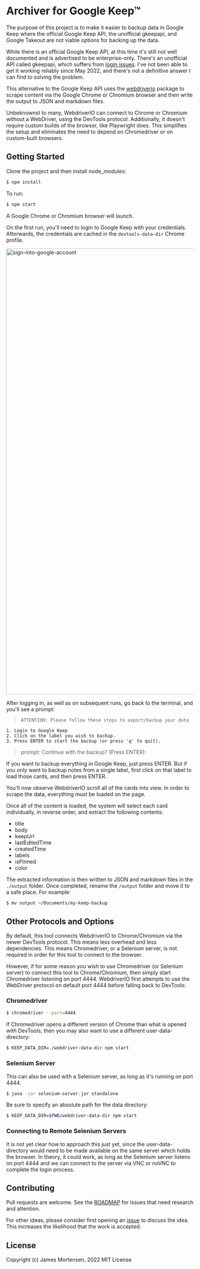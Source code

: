 # Archiver for Google Keep™

The purpose of this project is to make it easier to backup data in Google Keep where the official Google Keep API, the unofficial gkeepapi, and Google Takeout are not viable options for backing up the data.

While there is an official Google Keep API, at this time it's still not well documented and is advertised to be enterprise-only. There's an unofficial API called gkeepapi, which suffers from [login issues](https://github.com/kiwiz/gkeepapi/issues/81). I've not been able to get it working reliably since May 2022, and there's not a definitive answer I can find to solving the problem.

This alternative to the Google Keep API uses the [webdriverio](https://www.npmjs.com/package/webdriverio) package to scrape content via the Google Chrome or Chromium browser and then write the output to JSON and markdown files.

Unbeknownst to many, WebdriverIO can connect to Chrome or Chromium without a WebDriver, using the DevTools protocol. Additionally, it doesn't require custom builds of the browser, like Playwright does. This simplifies the setup and eliminates the need to depend on Chromedriver or on custom-built browsers.


## Getting Started

Clone the project and then install node_modules:

```bash
$ npm install
```

To run:

```bash
$ npm start
```

A Google Chrome or Chromium browser will launch.

On the first run, you'll need to login to Google Keep with your credentials. Afterwards, the credentials are cached in the `devtools-data-dir` Chrome profile. 

<img width="1198" alt="sign-into-google-account" src="https://user-images.githubusercontent.com/1315816/191806069-64e47217-70ea-4a6c-9740-cc9ba7c5fd71.png">

After logging in, as well as on subsequent runs, go back to the terminal, and you'll see a prompt:

>     ATTENTION: Please follow these steps to export/backup your data
    1. Login to Google Keep
    2. Click on the label you wish to backup.
    3. Press ENTER to start the backup (or press 'q' to quit).
> 
> prompt: Continue with the backup? (Press ENTER):

If you want to backup everything in Google Keep, just press ENTER. But if you only want to backup notes from a single label, first click on that label to load those cards, and then press ENTER.

You'll now observe WebdriverIO scroll all of the cards into view. In order to scrape the data, everything must be loaded on the page. 

Once all of the content is loaded, the system will select each card individually, in reverse order, and extract the following contents:

- title
- body
- keepUrl
- lastEditedTime
- createdTime
- labels
- isPinned
- color

The extracted information is then written to JSON and markdown files in the `./output` folder. Once completed, rename the `/output` folder and move it to a safe place. For example:

```bash
$ mv output ~/Documents/my-keep-backup
```

## Other Protocols and Options

By default, this tool connects WebdriverIO to Chrome/Chromium via the newer DevTools protocol. This means less overhead and less dependencies. This means Chromedriver, or a Selenium server, is not required in order for this tool to connect to the browser.

However, if for some reason you wish to use Chromedriver (or Selenium server) to connect this tool to Chrome/Chromium, then simply start Chromedriver listening on port 4444. WebdriverIO first attempts to use the WebDriver protocol on default port 4444 before falling back to DevTools:

### Chromedriver

```bash
$ chromedriver --port=4444
```

If Chromedriver opens a different version of Chrome than what is opened with DevTools, then you may also want to use a different user-data-directory:

```bash
$ KEEP_DATA_DIR=./webdriver-data-dir npm start
```

### Selenium Server

This can also be used with a Selenium server, as long as it's running on port 4444. 

```bash
$ java -jar selenium-server.jar standalone
```

Be sure to specify an absolute path for the data directory:

```bash
$ KEEP_DATA_DIR=$PWD/webdriver-data-dir npm start
```

### Connecting to Remote Selenium Servers

It is not yet clear how to approach this just yet, since the user-data-directory would need to be made available on the same server which holds the browser. In theory, it could work, as long as the Selenium server listens on port 4444 and we can connect to the server via VNC or noVNC to complete the login process.


## Contributing

Pull requests are welcome. See the [ROADMAP](https://github.com/jamesmortensen/archiver-for-google-keep/blob/main/ROADMAP.md) for issues that need research and attention.

For other ideas, please consider first opening an [issue](https://github.com/jamesmortensen/archiver-for-google-keep/issues) to discuss the idea. This increases the likelihood that the work is accepted.


## License

Copyright (c) James Mortensen, 2022 MIT License
